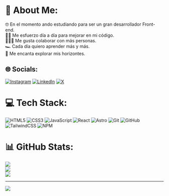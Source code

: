 # 💫 About Me:

🤓 En el momento ando estudiando para ser un gran desarrollador Front-end.<br>🏋🏽 Me esfuerzo día a día para mejorar en mi código. <br>👨🏽‍💻 Me gusta colaborar con más personas.<br>🏎️ Cada día quiero aprender más y más.<br>🚀 Me encanta explorar mis horizontes.

## 🌐 Socials:

[![Instagram](https://img.shields.io/badge/Instagram-%23E4405F.svg?logo=Instagram&logoColor=white)](https://instagram.com/juan.cutiva_) [![LinkedIn](https://img.shields.io/badge/LinkedIn-%230077B5.svg?logo=linkedin&logoColor=white)](https://linkedin.com/in/https://www.linkedin.com/in/juandavidcutivalopez/) [![X](https://img.shields.io/badge/X-black.svg?logo=X&logoColor=white)](https://x.com/@JuanDavidCutiv2)

# 💻 Tech Stack:

![HTML5](https://img.shields.io/badge/html5-%23E34F26.svg?style=flat-square&logo=html5&logoColor=white) 
![CSS3](https://img.shields.io/badge/css3-%231572B6.svg?style=flat-square&logo=css3&logoColor=white)
![JavaScript](https://img.shields.io/badge/javascript-%23323330.svg?style=flat-square&logo=javascript&logoColor=%23F7DF1E) 
![React](https://img.shields.io/badge/react-%2320232a.svg?style=flat-square&logo=react&logoColor=%2361DAFB) 
![Astro](https://img.shields.io/badge/astro-%232C2052.svg?style=flat-square&logo=astro&logoColor=white) 
![Git](https://img.shields.io/badge/git-%23F05033.svg?style=flat-square&logo=git&logoColor=white) 
![GitHub](https://img.shields.io/badge/github-%23121011.svg?style=flat-square&logo=github&logoColor=white) 
![TailwindCSS](https://img.shields.io/badge/tailwindcss-%2338B2AC.svg?style=flat-square&logo=tailwind-css&logoColor=white) 
![NPM](https://img.shields.io/badge/NPM-%23CB3837.svg?style=flat-square&logo=npm&logoColor=white) 

# 📊 GitHub Stats:

![](https://github-readme-stats.vercel.app/api?username=Juan-Cutiva&theme=dark&hide_border=false&include_all_commits=false&count_private=false)<br/>
![](https://github-readme-streak-stats.herokuapp.com/?user=Juan-Cutiva&theme=dark&hide_border=false)<br/>
![](https://github-readme-stats.vercel.app/api/top-langs/?username=Juan-Cutiva&theme=dark&hide_border=false&include_all_commits=false&count_private=false&layout=compact)

---

[![](https://visitcount.itsvg.in/api?id=Juan-Cutiva&icon=6&color=0)](https://visitcount.itsvg.in)
